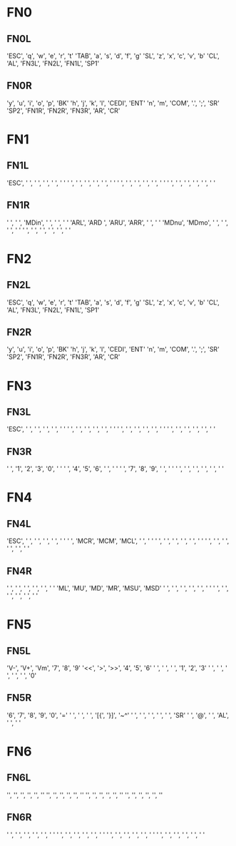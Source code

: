 # FN0
## FN0L
'ESC',		'q',		'w',		'e',		'r',		't'
'TAB',		'a',		's',		'd',		'f',		'g'
'SL',		'z',		'x',		'c',		'v',		'b'
'CL',		'AL',		'FN3L',		'FN2L',		'FN1L',		'SP1'
## FN0R
'y',		'u',		'i',		'o',		'p',		'BK'
'h',		'j',		'k',		'l',		'CEDI',		'ENT'
'n',		'm',		'COM',		'.',		';',		'SR'
'SP2',		'FN1R',		'FN2R',		'FN3R',		'AR',		'CR'

# FN1
## FN1L
'ESC',		' ',		' ',		' ',		' ',		' '
' ',		' ',		' ',		' ',		' ',		' '
' ',		' ',		' ',		' ',		' ',		' '
' ',		' ',		' ',		' ',		' ',		' '
## FN1R
' ',		' ',		'MDin',		' ',		' ',		' '
'ARL',		'ARD ',		'ARU',		'ARR',		' ',		' '
'MDnu',		'MDmo',		' ',		' ',		' ',		' '
' ',		' ',		' ',		' ',		' ',		' '

# FN2
## FN2L
'ESC',		'q',		'w',		'e',		'r',		't'
'TAB',		'a',		's',		'd',		'f',		'g'
'SL',		'z',		'x',		'c',		'v',		'b'
'CL',		'AL',		'FN3L',		'FN2L',		'FN1L',		'SP1'
## FN2R
'y',		'u',		'i',		'o',		'p',		'BK'
'h',		'j',		'k',		'l',		'CEDI',		'ENT'
'n',		'm',		'COM',		'.',		';',		'SR'
'SP2',		'FN1R',		'FN2R',		'FN3R',		'AR',		'CR'

# FN3
## FN3L
'ESC',		' ',		' ',		' ',		' ',		' '
' ',		' ',		' ',		' ',		' ',		' '
' ',		' ',		' ',		' ',		' ',		' '
' ',		' ',		' ',		' ',		' ',		' '
## FN3R
' ',		'1',		'2',		'3',		'0',		' '
' ',		'4',		'5',		'6',		' ',		' '
' ',		'7',		'8',		'9',		' ',		' '
' ',		' ',		' ',		' ',		' ',		' '

# FN4
## FN4L
'ESC',		' ',		' ',		' ',		' ',		' '
' ',		'MCR',		'MCM',		'MCL',		' ',		' '
' ',		' ',		' ',		' ',		' ',		' '
' ',		' ',		' ',		' ',		' ',		' '
## FN4R
' ',		' ',		' ',		' ',		' ',		' '
'ML',		'MU',		'MD',		'MR',		'MSU',		'MSD'
' ',		' ',		' ',		' ',		' ',		' '
' ',		' ',		' ',		' ',		' ',		' '

# FN5
## FN5L
'V-',		'V+',		'Vm',		'7',		'8',		'9'
'<<',		'>',		'>>',		'4',		'5',		'6'
' ',		' ',		' ',		'1',		'2',		'3'
' ',		' ',		' ',		' ',		' ',		'0'
## FN5R
'6',		'7',		'8',		'9',		'0',		'='
' ',		' ',		' ',		'[{',		'}]',		'~^'
' ',		' ',		' ',		' ',		' ',		'SR'
' ',		'@',		' ',		'AL',		' ',		' '

# FN6
## FN6L
'',		'',		'',		'',		'',		''
'',		'',		'',		'',		'',		''
'',		'',		'',		'',		'',		''
'',		'',		'',		'',		'',		''
## FN6R
' ',		' ',		' ',		' ',		' ',		' '
' ',		' ',		' ',		' ',		' ',		' '
' ',		' ',		' ',		' ',		' ',		' '
' ',		' ',		' ',		' ',		' ',		' '

